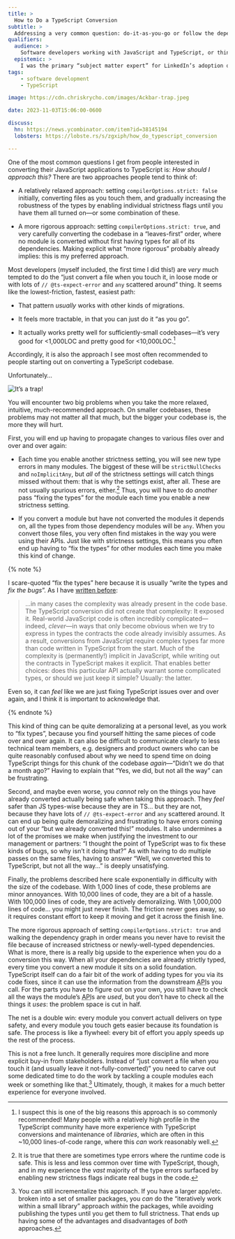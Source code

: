 ```yaml
---
title: >
  How to Do a TypeScript Conversion
subtitle: >
  Addressing a very common question: do-it-as-you-go or follow the dependency graph?
qualifiers:
  audience: >
    Software developers working with JavaScript and TypeScript, or thinking about and working with gradual type systems in other languages. In particularly: I am not arguing *for* TypeScript or Python `types` or Ruby’s Sorbet etc.; I am talking to people who are already interested in adopting them.
  epistemic: >
    I was the primary “subject matter expert” for LinkedIn’s adoption of TypeScript across its millions of lines of library and application JavaScript, helped dozens of teams adopt TypeScript in the Ember.js community over the past six years, and successfully led the conversion of a 150,000-line-of-code app to strictly-typed TypeScript back in 2017–2018.
tags:
    - software development
    - TypeScript

image: https://cdn.chriskrycho.com/images/Ackbar-trap.jpeg

date: 2023-11-03T15:06:00-0600

discuss:
  hn: https://news.ycombinator.com/item?id=38145194
  lobsters: https://lobste.rs/s/zgxiph/how_do_typescript_conversion

---
```


One of the most common questions I get from people interested in converting their JavaScript applications to TypeScript is: *How should I approach this?* There are two approaches people tend to think of:

- A relatively relaxed approach: setting `compilerOptions.strict: false` initially, converting files as you touch them, and gradually increasing the robustness of the types by enabling individual strictness flags until you have them all turned on—or some combination of these.

- A more rigorous approach: setting `compilerOptions.strict: true`, and very carefully converting the codebase in a “leaves-first” order, where no module is converted without first having types for all of its dependencies. Making explicit what “more rigorous” probably already implies: this is my preferred approach.

Most developers (myself included, the first time I did this!) are *very* much tempted to do the “just convert a file when you touch it, in loose mode or with lots of `// @ts-expect-error` and `any` scattered around” thing. It seems like the lowest-friction, fastest, easiest path:

- That pattern *usually* works with other kinds of migrations.

- It feels more tractable, in that you can just do it “as you go”.

- It actually works pretty well for sufficiently-small codebases—it’s very good for <1,000LOC and pretty good for <10,000LOC.[^libraries]

Accordingly, it is also the approach I see most often recommended to people starting out on converting a TypeScript codebase.

Unfortunately…

![It’s a trap!](https://cdn.chriskrycho.com/images/Ackbar-trap.jpeg "image of Star Wars character Admiral Ackbar saying 'It’s a Trap!'")

You will encounter two big problems when you take the more relaxed, intuitive, much-recommended approach. On smaller codebases, these problems may not matter all that much, but the bigger your codebase is, the more they will hurt.

First, you will end up having to propagate changes to various files over and over and over again:

- Each time you enable another strictness setting, you will see new type errors in many modules. The biggest of these will be `strictNullChecks` and `noImplicitAny`, but *all* of the strictness settings will catch things missed without them: that is why the settings exist, after all. These are not usually spurious errors, either.[^not-spurious] Thus, you will have to do *another* pass “fixing the types” for the module each time you enable a new strictness setting.

- If you convert a module but have not converted the modules it depends on, all the types from those dependency modules will be `any`. When you convert those files, you very often find mistakes in the way you were using their APIs. Just like with strictness settings, this means you often end up having to “fix the types” for other modules each time you make this kind of change.

{% note %}

I scare-quoted “fix the types” here because it is usually “write the types and *fix the bugs*”. As I have [written before][to-rach-smith]:

> …in many cases the complexity was already present in the code base. The TypeScript conversion did not create that complexity: It exposed it. Real-world JavaScript code is often incredibly complicated—indeed, *clever*—in ways that only become obvious when we try to express in types the contracts the code already invisibly assumes. As a result, conversions from JavaScript require complex types far more than code written in TypeScript from the start. Much of the complexity is (permanently!) implicit in JavaScript, while writing out the contracts in TypeScript makes it explicit. That enables better choices: does this particular API actually warrant some complicated types, or should we just keep it simple? Usually: the latter.

[to-rach-smith]: https://v5.chriskrycho.com/journal/is-typescript-good/

Even so, it can *feel* like we are just fixing TypeScript issues over and over again, and I think it is important to acknowledge that.

{% endnote %}

This kind of thing can be quite demoralizing at a personal level, as you work to “fix types”, because you find yourself hitting the same pieces of code over and over again. It can also be difficult to communicate clearly to less technical team members, e.g. designers and product owners who can be quite reasonably confused about why we need to spend time on doing TypeScript things for this chunk of the codebase *again*—“Didn’t we do that a month ago?” Having to explain that “Yes, we did, but not all the way” can be frustrating.

Second, and maybe even worse, you *cannot* rely on the things you have already converted actually being safe when taking this approach. They *feel* safer than JS types-wise because they are in TS… but they are not, because they have lots of `// @ts-expect-error` and `any` scattered around. It can end up being quite demoralizing and frustrating to have errors coming out of your “but we already converted this!” modules. It also undermines a lot of the promises we make when justifying the investment to our management or partners: “I thought the point of TypeScript was to fix these kinds of bugs, so why isn’t it doing that?” As with having to do multiple passes on the same files, having to answer “Well, we converted this to TypeScript, but not all the way…” is deeply unsatisfying.

Finally, the problems described here scale exponentially in difficulty with the size of the codebase. With 1,000 lines of code, these problems are minor annoyances. With 10,000 lines of code, they are a bit of a hassle. With 100,000 lines of code, they are actively demoralizing. With 1,000,000 lines of code… you might just never finish. The friction never goes away, so it requires constant effort to keep it moving and get it across the finish line.

The more rigorous approach of setting `compilerOptions.strict: true` and walking the dependency graph in order means you never have to revisit the file because of increased strictness or newly-well-typed dependencies. What is more, there is a really big upside to the experience when you do a conversion this way. When all your dependencies are already strictly typed, every time you convert a new module it sits on a solid foundation. TypeScript itself can do a fair bit of the work of adding types for you via its code fixes, since it can use the information from the downstream <abbr title="application programming interface">API</abbr>s you call. For the parts you have to figure out on your own, you still have to check all the ways the module’s <abbr title="application programming interface">API</abbr>s are *used*, but you don’t have to check all the things it *uses*: the problem space is cut in half.

The net is a double win: every module you convert actuall delivers on type safety, and every module you touch gets easier because its foundation is safe. The process is like a flywheel: every bit of effort you apply speeds up the rest of the process.

This is not a free lunch. It generally requires more discipline and more explicit buy-in from stakeholders. Instead of “just convert a file when you touch it (and usually leave it not-fully-converted)” you need to carve out some dedicated time to do the work by tackling a couple modules each week or something like that.[^alternative] Ultimately, though, it makes for a much better experience for everyone involved.



[^not-spurious]: It is true that there are sometimes type errors where the runtime code is safe. This is less and less common over time with TypeScript, though, and in my experience the *vast* majority of the type errors surfaced by enabling new strictness flags indicate real bugs in the code.

[^libraries]: I suspect this is one of the big reasons this approach is so commonly recommended! Many people with a relatively high profile in the TypeScript community have more experience with TypeScript conversions and maintenance of *libraries*, which are often in this ~10,000 lines-of-code range, where this *can* work reasonably well.

[^alternative]: You can still incrementalize this approach. If you have a larger app/etc. broken into a set of smaller packages, you *can* do the “iteratively work within a small library” approach *within* the packages, while avoiding publishing the types until you get them to full strictness. That ends up having some of the advantages and disadvantages of *both* approaches.
